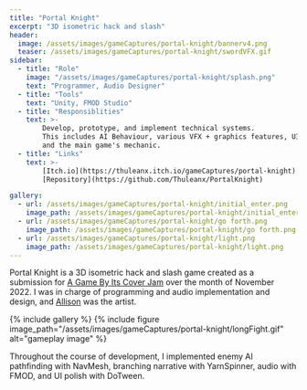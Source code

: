 ```yaml
---
title: "Portal Knight"
excerpt: "3D isometric hack and slash"
header:
  image: /assets/images/gameCaptures/portal-knight/bannerv4.png
  teaser: /assets/images/gameCaptures/portal-knight/swordVFX.gif
sidebar:
  - title: "Role"
    image: "/assets/images/gameCaptures/portal-knight/splash.png"
    text: "Programmer, Audio Designer"
  - title: "Tools"
    text: "Unity, FMOD Studio"
  - title: "Responsiblities"
    text: >-
        Develop, prototype, and implement technical systems.
        This includes AI Behaviour, various VFX + graphics features, UI polish, sound integration, 
        and the main game's mechanic.
  - title: "Links"
    text: >-
        [Itch.io](https://thuleanx.itch.io/gameCaptures/portal-knight) /
        [Repository](https://github.com/Thuleanx/PortalKnight)

gallery:
  - url: /assets/images/gameCaptures/portal-knight/initial_enter.png
    image_path: /assets/images/gameCaptures/portal-knight/initial_enter.png
  - url: /assets/images/gameCaptures/portal-knight/go forth.png
    image_path: /assets/images/gameCaptures/portal-knight/go forth.png
  - url: /assets/images/gameCaptures/portal-knight/light.png
    image_path: /assets/images/gameCaptures/portal-knight/light.png
---
```


Portal Knight is a 3D isometric hack and slash game created as a submission for 
[A Game By Its Cover Jam](https://itch.io/jam/a-game-by-its-cover-2022/entries) 
over the month of November 2022. 
I was in charge of programming and audio implementation and design, and 
[Allison](https://allisonkyeh.com/) was the artist.

{% include gallery %}
{% include figure image_path="/assets/images/gameCaptures/portal-knight/longFight.gif" alt="gameplay image" %}

Throughout the course of development, I implemented enemy AI pathfinding with NavMesh, 
branching narrative with YarnSpinner, audio with FMOD, and UI polish with DoTween.


